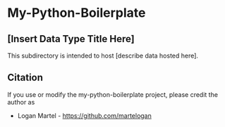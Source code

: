 # My-Python-Boilerplate

## [Insert Data Type Title Here]

This subdirectory is intended to host [describe data hosted here]. 

## Citation

If you use or modify the my-python-boilerplate project, please credit the author as

* Logan Martel - https://github.com/martelogan
